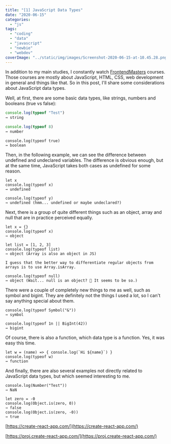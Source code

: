 ```yaml
---
title: "[1] JavaScript Data Types"
date: "2020-06-15"
categories:
  - "js"
tags:
  - "coding"
  - "data"
  - "javascript"
  - "newbie"
  - "webdev"
coverImage: "../static/img/images/Screenshot-2020-06-15-at-10.45.28.png"
---
```


In addition to my main studies, I constantly watch [FrontendMasters](https://frontendmasters.com/) courses. Those courses are mostly about JavaScript, HTML, CSS, web development in general and things like that. So in this post, I'll share some considerations about JavaScript data types.

Well, at first, there are some basic data types, like strings, numbers and booleans (true vs false):

```javascript
console.log(typeof "Test")
→ string
```

```javascript
console.log(typeof 8)
→ number
```

```
console.log(typeof true)
→ boolean
```

Then, in the following example, we can see the difference between undefined and undeclared variables. The difference is obvious enough, but at the same time, JavaScript takes both cases as undefined for some reason.

```
let x
console.log(typeof x)
→ undefined
```

```
console.log(typeof y)
→ undefined (hmm... undefined or maybe undeclared?)
```

Next, there is a group of quite different things such as an object, array and null that are in practice perceived equally.

```
let x = {}
console.log(typeof x)
→ object
```

```
let list = [1, 2, 3]
console.log(typeof list)
→ object (Array is also an object in JS)

I guess that the better way to differentiate regular objects from arrays is to use Array.isArray.
```

```
console.log(typeof null)
→ object (Wait... null is an object? 🧐 It seems to be so.)
```

There were a couple of completely new things to me as well, such as symbol and bigint. They are definitely not the things I used a lot, so I can't say anything special about them.

```
console.log(typeof Symbol("&"))
→ symbol
```

```
console.log(typeof 1n || BigInt(42))
→ bigint
```

Of course, there is also a function, which data type is a function. Yes, it was easy this time.

```
let w = (name) => { console.log(`Hi ${name}`) }
console.log(typeof w)
→ function
```

And finally, there are also several examples not directly related to JavaScript data types, but which seemed interesting to me.

```
console.log(Number("Test"))
→ NaN

let zero = -0
console.log(Object.is(zero, 0))
→ false
console.log(Object.is(zero, -0))
→ true
```

[https://create-react-app.com/](https://create-react-app.com/)

[https://proj.create-react-app.com/](https://proj.create-react-app.com/)
